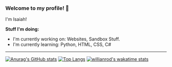 
### Welcome to my profile! 👋
I'm Isaiah! 

**Stuff I'm doing:**

 - I'm currently working on: Websites, Sandbox Stuff. 
  - I'm currently learning: Python, HTML, CSS, C#
----




[![Anurag's GitHub stats](https://github-readme-stats.vercel.app/api?username=accurateisaiah)](https://github.com/anuraghazra/github-readme-stats) 
[![Top Langs](https://github-readme-stats.vercel.app/api/top-langs/?username=accurateisaiah)](https://github.com/anuraghazra/github-readme-stats)
[![willianrod's wakatime stats](https://github-readme-stats.vercel.app/api/wakatime?username=accurateisaiah )](https://github.com/anuraghazra/github-readme-stats)



